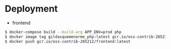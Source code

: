 # Deployment

- frontend

```bash
$ docker-compose build --build-arg APP_ENV=prod php
$ docker image tag gildasquemenerme_php:latest gcr.io/oss-contrib-265212/frontend:latest
$ docker push gcr.io/oss-contrib-265212/frontend:latest
```
